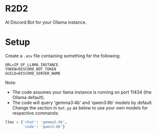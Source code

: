 # R2D2
AI Discord Bot for your Ollama instance.

# Setup
Create a `.env` file containing something for the following:
```
URL=IP_OF_LLAMA_INSTANCE
TOKEN=DISCORD_BOT_TOKEN
GUILD=DISCORD_SERVER_NAME
```
Note:
 * The code assumes your llama instance is running on port 11434 (the Ollama default).
 * The code will query 'gemma3:4b' and 'qwen3:8b' models by default. Change the section in `bot.py` as below to use your own models for respective commands:
```python
llms = {'chat': 'gemma3:4b',
        'code': 'qwen3:8b'}
```
